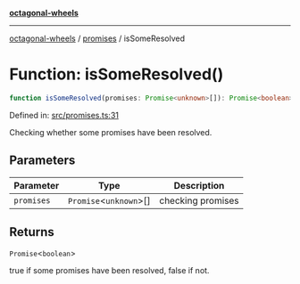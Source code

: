 [**octagonal-wheels**](../../../../README.md)

***

[octagonal-wheels](../../../../globals.md) / [promises](../README.md) / isSomeResolved

# Function: isSomeResolved()

```ts
function isSomeResolved(promises: Promise<unknown>[]): Promise<boolean>;
```

Defined in: [src/promises.ts:31](https://github.com/vrtmrz/octagonal-wheels/blob/main/src/promises.ts#L31)

Checking whether some promises have been resolved.

## Parameters

| Parameter | Type | Description |
| ------ | ------ | ------ |
| `promises` | `Promise`\<`unknown`\>[] | checking promises |

## Returns

`Promise`\<`boolean`\>

true if some promises have been resolved, false if not.
